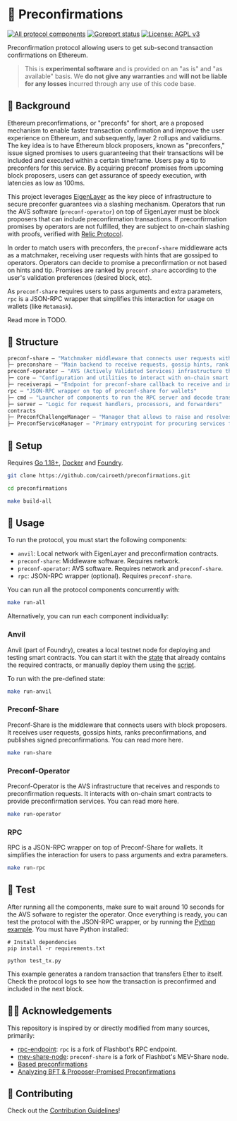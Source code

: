 # 🔌 Preconfirmations

[![All protocol components](https://github.com/cairoeth/preconfirmations/actions/workflows/protocol.yaml/badge.svg)](https://github.com/cairoeth/preconfirmations/actions/workflows/protocol.yaml)
[![Goreport status](https://goreportcard.com/badge/github.com/flashbots/mev-boost)](https://goreportcard.com/report/github.com/flashbots/mev-boost)
[![License: AGPL v3](https://img.shields.io/badge/License-AGPL_v3-blue.svg)](https://www.gnu.org/licenses/agpl-3.0)

Preconfirmation protocol allowing users to get sub-second transaction confirmations on Ethereum.

> This is **experimental software** and is provided on an "as is" and "as available" basis. We **do not give any warranties** and **will not be liable for any losses** incurred through any use of this code base.

## 🌱 Background

Ethereum preconfirmations, or "preconfs" for short, are a proposed mechanism to enable faster transaction confirmation and improve the user experience on Ethereum, and subsequently, layer 2 rollups and validiums. The key idea is to have Ethereum block proposers, known as "preconfers," issue signed promises to users guaranteeing that their transactions will be included and executed within a certain timeframe. Users pay a tip to preconfers for this service. By acquiring preconf promises from upcoming block proposers, users can get assurance of speedy execution, with latencies as low as 100ms.

This project leverages [EigenLayer](https://www.eigenlayer.xyz/) as the key piece of infrastructure to secure preconfer guarantees via a slashing mechanism. Operators that run the AVS software (`preconf-operator`) on top of EigenLayer must be block proposers that can include preconfirmation transactions. If preconfirmation promises by operators are not fulfilled, they are subject to on-chain slashing with proofs, verified with [Relic Protocol](https://relicprotocol.com/).

In order to match users with preconfers, the `preconf-share` middleware acts as a matchmaker, receiving user requests with hints that are gossiped to operators. Operators can decide to promise a preconfirmation or not based on hints and tip. Promises are ranked by `preconf-share` according to the user's validation preferences (desired block, etc).

As `preconf-share` requires users to pass arguments and extra parameters, `rpc` is a JSON-RPC wrapper that simplifies this interaction for usage on wallets (like `Metamask`).

Read more in TODO.

## 🧱 Structure

```ml
preconf-share — "Matchmaker middleware that connects user requests with block proposers"
├─ preconshare — "Main backend to receive requests, gossip hints, rank preconfirmations, and publish signed preconfirmations"
preconf-operator — "AVS (Actively Validated Services) infrastructure that receives and reponds to preconfirmation requests"
├─ core — "Configuration and utilities to interact with on-chain smart contracts"
├─ receiverapi — "Endpoint for preconf-share callback to receive and include raw transactions"
rpc — "JSON-RPC wrapper on top of preconf-share for wallets"
├─ cmd — "Launcher of components to run the RPC server and decode transactions"
├─ server — "Logic for request handlers, processors, and forwarders"
contracts
├─ PreconfChallengeManager — "Manager that allows to raise and resolves challenges for signed preconfirmations"
├─ PreconfServiceManager — "Primary entrypoint for procuring services for preconfirmations"
```

## 👷 Setup

Requires [Go 1.18+](https://go.dev/doc/install), [Docker](https://www.docker.com/products/docker-desktop/) and [Foundry](https://getfoundry.sh/).

```bash
git clone https://github.com/cairoeth/preconfirmations.git

cd preconfirmations

make build-all
```

## 🔧 Usage

To run the protocol, you must start the following components:
- `anvil`: Local network with EigenLayer and preconfirmation contracts.
- `preconf-share`: Middleware software. Requires network.
- `preconf-operator`: AVS software. Requires network and `preconf-share`.
- `rpc`: JSON-RPC wrapper (optional). Requires `preconf-share`.

You can run all the protocol components concurrently with:

```bash
make run-all
```

Alternatively, you can run each component individually:

### Anvil

Anvil (part of Foundry), creates a local testnet node for deploying and testing smart contracts. You can start it with the [state](contracts/anvil-state.json) that already contains the required contracts, or manually deploy them using the [script](contracts/script/Preconf.s.sol).

To run with the pre-defined state:

```bash
make run-anvil
```

### Preconf-Share

Preconf-Share is the middleware that connects users with block proposers. It receives user requests, gossips hints, ranks preconfirmations, and publishes signed preconfirmations. You can read more here.

```bash
make run-share
```

### Preconf-Operator

Preconf-Operator is the AVS infrastructure that receives and responds to preconfirmation requests. It interacts with on-chain smart contracts to provide preconfirmation services. You can read more here.

```bash
make run-operator
```

### RPC

RPC is a JSON-RPC wrapper on top of Preconf-Share for wallets. It simplifies the interaction for users to pass arguments and extra parameters.

```bash
make run-rpc
```

## 🧪 Test

After running all the components, make sure to wait around 10 seconds for the AVS sofware to register the operator. Once everything is ready, you can test the protocol with the JSON-RPC wrapper, or by running the [Python example](test_tx.py). You must have Python installed:

```
# Install dependencies
pip install -r requirements.txt

python test_tx.py
```

This example generates a random transaction that transfers Ether to itself. Check the protocol logs to see how the transaction is preconfirmed and included in the next block.

## 🙏🏼 Acknowledgements

This repository is inspired by or directly modified from many sources, primarily:

- [rpc-endpoint](https://github.com/flashbots/rpc-endpoint): `rpc` is a fork of Flashbot's RPC endpoint.
- [mev-share-node](https://github.com/flashbots/mev-share-node): `preconf-share` is a fork of Flashbot's MEV-Share node.
- [Based preconfirmations](https://ethresear.ch/t/based-preconfirmations/17353)
- [Analyzing BFT & Proposer-Promised Preconfirmations](https://ethresear.ch/t/analyzing-bft-proposer-promised-preconfirmations/17963)

## 🫡 Contributing

Check out the [Contribution Guidelines](./CONTRIBUTING.md)!